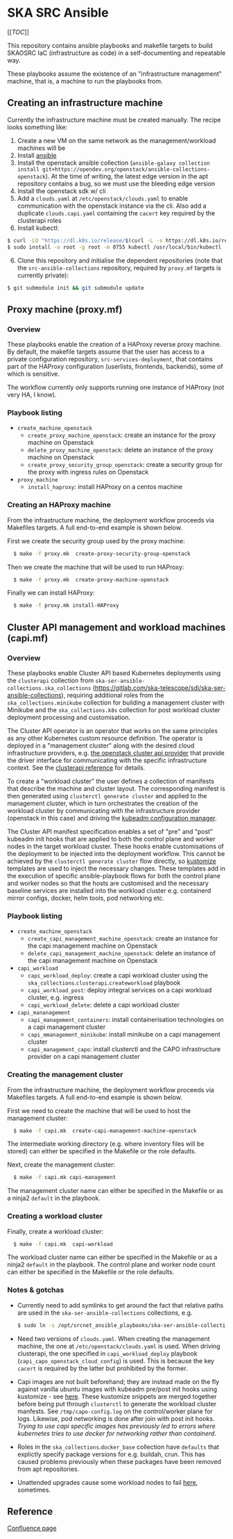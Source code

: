 # SKA SRC Ansible

[[_TOC_]]

This repository contains ansible playbooks and makefile targets to build SKAOSRC IaC (infrastructure as code) in a self-documenting and repeatable way.

These playbooks assume the existence of an "infrastructure management" machine, that is, a machine to run the playbooks from.

## Creating an infrastructure machine

Currently the infrastructure machine must be created manually. The recipe looks something like:

1. Create a new VM on the same network as the management/workload machines will be
2. Install [ansible](https://docs.ansible.com/ansible/latest/installation\_guide/installation\_distros.html#installing-ansible-on-ubuntu)
3. Install the openstack ansible collection (`ansible-galaxy collection install git+https://opendev.org/openstack/ansible-collections-openstack`). At the time of writing, the latest edge version in the apt repository contains a bug, so we must use the bleeding edge version
3. Install the openstack sdk w/ cli
4. Add a `clouds.yaml` at `/etc/openstack/clouds.yaml` to enable communication with the openstack instance via the cli. Also add a duplicate `clouds.capi.yaml` containing the `cacert` key required by the clusterapi roles
5. Install kubectl:
```bash
$ curl -LO "https://dl.k8s.io/release/$(curl -L -s https://dl.k8s.io/release/stable.txt)/bin/linux/amd64/kubectl"
$ sudo install -o root -g root -m 0755 kubectl /usr/local/bin/kubectl
```
6. Clone this repository and initialise the dependent repositories (note that the `src-ansible-collections` repository, required by `proxy.mf` targets is currently private):
```bash
$ git submodule init && git submodule update
```

## Proxy machine (proxy.mf)

### Overview

These playbooks enable the creation of a HAProxy reverse proxy machine. By default, the makefile targets assume that the user has access to a private configuration repository, `src-services-deployment`, that contains part of the HAProxy configuration (userlists, frontends, backends), some of which is sensitive. 

The workflow currently only supports running one instance of HAProxy (not very HA, I know).

### Playbook listing

- `create_machine_openstack`
  - `create_proxy_machine_openstack`: create an instance for the proxy machine on Openstack
  - `delete_proxy_machine_openstack`: delete an instance of the proxy machine on Openstack
  - `create_proxy_security_group_openstack`: create a security group for the proxy with ingress rules on Openstack
- `proxy_machine`
  - `install_haproxy`: install HAProxy on a centos machine

### Creating an HAProxy machine

From the infrastructure machine, the deployment workflow proceeds via Makefiles targets. A full end-to-end example is shown below.

First we create the security group used by the proxy machine:
```bash
  $ make -f proxy.mk  create-proxy-security-group-openstack
```

Then we create the machine that will be used to run HAProxy:

```bash
  $ make -f proxy.mk  create-proxy-machine-openstack
```

Finally we can install HAProxy:

```bash
  $ make -f proxy.mk install-HAProxy
```

## Cluster API management and workload machines (capi.mf)

### Overview

These playbooks enable Cluster API based Kubernetes deployments using the `clusterapi` collection from `ska-ser-ansible-collections.ska_collections` (https://gitlab.com/ska-telescope/sdi/ska-ser-ansible-collections), requiring additional roles from the `ska_collections.minikube` collection for building a management cluster with Minikube and the `ska_collections.k8s` collection for post workload cluster deployment processing and customisation.

The Cluster API operator is an operator that works on the same principles as any other Kubernetes custom resource definition. The operator is deployed in a "management cluster" along with the desired cloud infrastructure providers, e.g. [the openstack cluster api provider](https://github.com/kubernetes-sigs/cluster-api-provider-openstack) that provide the driver interface for communicating with the specific infrastructure context. See the [clusterapi reference]( https://cluster-api.sigs.k8s.io/user/concepts.html) for details.

To create a "workload cluster" the user defines a collection of manifests that describe the machine and cluster layout. The corresponding manifest is then generated using `clusterctl generate cluster` and applied to the management cluster, which in turn orchestrates the creation of the workload cluster by communicating with the infrastructure provider (openstack in this case) and driving the [kubeadm configuration manager](https://kubernetes.io/docs/setup/production-environment/tools/kubeadm/create-cluster-kubeadm/).

The Cluster API manifest specification enables a set of "pre" and "post" kubeadm init hooks that are applied to both the control plane and worker nodes in the target workload cluster. These hooks enable customisations of the deployment to be injected into the deployment workflow. This cannot be achieved by the `clusterctl generate cluster` flow directly, so [kustomize](https://kustomize.io/) templates are used to inject the necessary changes. These templates add in the execution of specific ansible-playbook flows for both the control plane and worker nodes so that the hosts are customised and the necessary baseline services are installed into the workload cluster e.g. containerd mirror configs, docker, helm tools, pod networking etc.

### Playbook listing

- `create_machine_openstack`
  - `create_capi_management_machine_openstack`: create an instance for the capi management machine on Openstack
  - `delete_capi_management_machine_openstack`: delete an instance of the capi management machine on Openstack
- `capi_workload`
  - `capi_workload_deploy`: create a capi workload cluster using the `ska_collections`.`clusterapi`.`createworkload` playbook
  - `capi_workload_post`:  deploy integral services on a capi workload cluster, e.g. ingress
  - `capi_workload_delete`: delete a capi workload cluster
- `capi_mananagement`
  - `capi_management_containers`: install containerisation  technologies on a capi management cluster
  - `capi_mmanagement_minikube`: install minikube on a capi management cluster
  - `capi_management_capo`: install clusterctl and the CAPO infrastructure provider on a capi management cluster

### Creating the management cluster

From the infrastructure machine, the deployment workflow proceeds via Makefiles targets. A full end-to-end example is shown below.

First we need to create the machine that will be used to host the management cluster:

```bash
  $ make -f capi.mk  create-capi-management-machine-openstack
```

The intermediate working directory (e.g. where inventory files will be stored) can either be specified in the Makefile or the role defaults.

Next, create the management cluster:

```bash
  $ make -f capi.mk capi-management
```

The management cluster name can either be specified in the Makefile or as a ninja2 `default` in the playbook. 

### Creating a workload cluster

Finally, create a workload cluster:

```bash
  $ make -f capi.mk  capi-workload
```

The workload cluster name can either be specified in the Makefile or as a ninja2 `default` in the playbook. The control plane and worker node count can either be specified in the Makefile or the role defaults.

### Notes & gotchas

- Currently need to add symlinks to get around the fact that relative paths are used in the `ska-ser-ansible-collections` collections, e.g. 

  ```bash
  $ sudo ln -s /opt/srcnet_ansible_playbooks/ska-ser-ansible-collections/resources resources
  ```

- Need two versions of `clouds.yaml`. When creating the management machine, the one at `/etc/openstack/clouds.yaml` is used. When driving clusterapi, the one specified in `capi_workload_deploy` playbook (`capi_capo_openstack_cloud_config`) is used. This is because the key `cacert` is required by the latter but prohibited by the former.

- Capi images are not built beforehand; they are instead made on the fly against vanilla ubuntu images with kubeadm pre/post init hooks using kustomize - see [here](https://gitlab.com/ska-telescope/sdi/ska-ser-ansible-collections/-/tree/main/resources/clusterapi/kustomize/capobase). These kustomize snippets are merged together before being put through `clusterctl` to generate the workload cluster manfests. See `/tmp/capo-config.log` on the control/worker plane for logs. Likewise, pod networking is done after join with post init hooks. *Trying to use capi specific images has previously led to errors where kubernetes tries to use docker for networking rather than containerd*.

- Roles in the `ska_collections`.`docker_base` collection have `defaults` that explictly specify package versions for e.g. buildah, crun. This has caused problems previously when these packages have been removed from apt repositories.

- Unattended upgrades cause some workload nodes to fail [here](https://gitlab.com/ska-telescope/sdi/ska-ser-ansible-collections/-/blob/main/ansible\_collections/ska\_collections/k8s/roles/k8s/tasks/main.yml#L22), sometimes.

## Reference

[Confluence page](https://confluence.skatelescope.org/x/ZYkEDQ)
